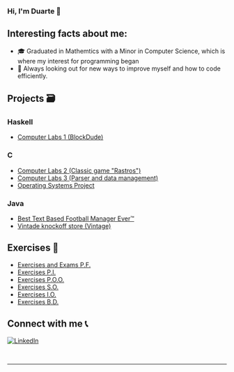 <!--
**duartepinto555/duartepinto555** is a ✨ _special_ ✨ repository because its `README.md` (this file) appears on your GitHub profile.

Here are some ideas to get you started:

- 🔭 I’m currently working on ...
- 🌱 I’m currently learning ...
- 👯 I’m looking to collaborate on ...
- 🤔 I’m looking for help with ...
- 💬 Ask me about ...
- 📫 How to reach me: ...
- 😄 Pronouns: ...
- ⚡ Fun fact: ...
-->

### Hi, I'm Duarte 👋



## Interesting facts about me:
- 🎓 Graduated in Mathemtics with a Minor in Computer Science, which is where my interest for programming began
- 🔭 Always looking out for new ways to improve myself and how to code efficiently.


## Projects 🗃


### Haskell
-   [Computer Labs 1 (BlockDude)](https://github.com/NopeGuy/BlockDudeHaskell)


### C
-   [Computer Labs 2 (Classic game "Rastros")](https://github.com/NopeGuy/LI2-1920)
-   [Computer Labs 3 (Parser and data management)](https://github.com/NopeGuy/LI3-2223)
-   [Operating Systems Project](https://github.com/NopeGuy/SO2223)


### Java
-   [Best Text Based Football Manager Ever™](https://github.com/NopeGuy/project-poo-2021)
-   [Vintade knockoff store (Vintage)](https://github.com/NopeGuy/POO-2223)


## Exercises 📄
-   [Exercises and Exams P.F.](https://github.com/NopeGuy/University-WorkSheets/tree/main/1%C2%BA%20Ano/PF)
-   [Exercises P.I.](https://github.com/NopeGuy/University-WorkSheets/tree/main/1%C2%BA%20Ano/PI)
-   [Exercises P.O.O.](https://github.com/NopeGuy/University-WorkSheets/tree/main/2%C2%BA%20Ano/POO)
-   [Exercises S.O.](https://github.com/NopeGuy/University-WorkSheets/tree/main/2%C2%BA%20Ano/SO)
-   [Exercises I.O.](https://github.com/NopeGuy/University-WorkSheets/tree/main/2%C2%BA%20Ano/IO)
-   [Exercises B.D.](https://github.com/NopeGuy/University-WorkSheets/tree/main/2%C2%BA%20Ano/BD)


## Connect with me 📞


[![LinkedIn](https://img.shields.io/badge/LinkedIn-0077B5?style=for-the-badge&logo=linkedin&logoColor=white)](https://www.linkedin.com/in/duarte-pinto-8059521a2/)

<br />


---

</details>


</details>

[website]: https://iamawesome.com/
[linkedin]: https://www.linkedin.com/in/duarte-pinto-8059521a2/
```
